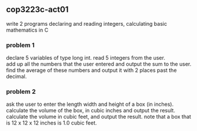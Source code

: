 ## cop3223c-act01
write 2 programs declaring and reading integers, calculating basic mathematics in C

### problem 1
declare 5 variables of type long int. read 5 integers from the user.\
add up all the numbers that the user entered and output the sum to the user.\
find the average of these numbers and output it with 2 places past the decimal.

### problem 2
ask the user to enter the length width and height of a box (in inches). calculate the volume of the box, in cubic inches and output the result. calculate the volume in cubic feet, and output the result. note that a box that is 12 x 12 x 12 inches is 1.0 cubic feet.
